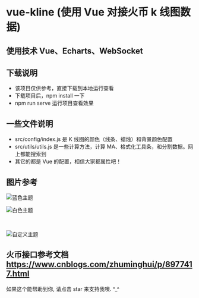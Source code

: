 # vue-kline (使用 Vue 对接火币 k 线图数据)

## 使用技术 Vue、Echarts、WebSocket

## 下载说明

- 该项目仅供参考，直接下载到本地运行查看
- 下载项目后，npm install 一下
- npm run serve 运行项目查看效果

## 一些文件说明

- src/config/index.js 是 K 线图的颜色（线条、蜡烛）和背景颜色配置
- src/utils/utils.js 是一些计算方法，计算 MA、格式化工具条，和分割数据。网上都能搜索到
- 其它的都是 Vue 的配置，相信大家都属性吧！

## 图片参考

![蓝色主题](https://java0088.github.io/vue-kline/dist/img/theme1.png)
<br />

![白色主题](https://java0088.github.io/vue-kline/dist/img/theme2.png)

<br />

![自定义主题](https://java0088.github.io/vue-kline/dist/img/theme3.png)

## 火币接口参考文档 https://www.cnblogs.com/zhuminghui/p/8977417.html

如果这个能帮助到你, 请点击 star 来支持我噢. ^\_^
